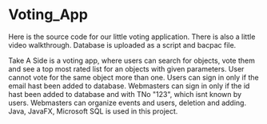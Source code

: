 # Voting_App
Here is the source code for our little voting application.
There is also a little video walkthrough.
Database is uploaded as a script and bacpac file.

Take A Side is a voting app, where users can search for objects, vote them and see a top most rated list for an objects with given parameters.
User cannot vote for the same object more than one. 
Users can sign in only if the email hast been added to database. 
Webmasters can sign in  only if the id hast been added to database and with TNo "123", which isnt known by users. 
Webmasters can organize events and users, deletion and adding. 
Java, JavaFX, Microsoft SQL is used in this project. 
